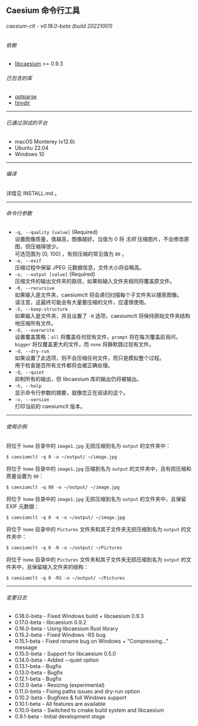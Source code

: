 ## Caesium 命令行工具
###### caesium-clt - v0.18.0-beta (build 20221001)

###### 依赖
* [libcaesium](https://github.com/Lymphatus/libcaesium) >= 0.9.3

###### 已包含的库
* [optparse](https://github.com/skeeto/optparse)
* [tinydir](https://github.com/cxong/tinydir)

----------

###### 已通过测试的平台
* macOS Monterey (v12.6)
* Ubuntu 22.04
* Windows 10

----------

###### 编译
详情见 INSTALL.md 。

----------

###### 命令行参数
- `-q, --quality [value]` {Required}  
  设置图像质量，值越高，图像越好。当值为 0 将 _无损_ 压缩图片，不会修改原图，但压缩得很少。  
  可选范围为 [0, 100] ，有损压缩的常见值为 `80` 。
- `-e, --exif`  
  压缩过程中保留 JPEG 元数据信息，文件大小将会略高。
- `-o, --output [value]` {Required}  
  压缩文件的输出文件夹的路径，如果和输入文件夹相同将覆盖原文件。
- `-R, --recursive`  
  如果输入是文件夹，caesiumclt 将会递归扫描每个子文件夹以搜索图像。  
  请注意，这最终可能会有大量要压缩的文件，应谨慎使用。
- `-S, --keep-structure`  
  如果输入是文件夹，并且设置了 `-R` 选项，caesiumclt 将保持原始文件夹结构地压缩所有文件。
- `-O, --overwrite`  
  设置覆盖策略：`all` 将覆盖任何现有文件，`prompt` 将在每次覆盖前询问，`bigger` 将仅覆盖更大的文件，而 `none` 将静默跳过现有文件。
- `-d, --dry-run`  
  如果设置了此选项，则不会压缩任何文件，而只是模拟整个过程。   
  用于检查是否所有文件都将会被正确处理。
- `-Q, --quiet`  
  抑制所有的输出，但 libcaesium 库的输出仍将被输出。
- `-h, --help`  
  显示命令行参数的摘要，就像您正在阅读的这个。
- `-v, --version`  
  打印当前的 caesiumclt 版本。


----------

###### 使用示例

将位于 `home` 目录中的 `image1.jpg` 无损压缩到名为 `output` 的文件夹中：
```
$ caesiumclt -q 0 -o ~/output/ ~/image.jpg
```

将位于 `home` 目录中的 `image1.jpg` 压缩到名为 `output` 的文件夹中，且有损压缩和质量设置为 `80`：
```
$ caesiumclt -q 80 -o ~/output/ ~/image.jpg
```

将位于 `home` 目录中的 `image1.jpg` 无损压缩到名为 `output` 的文件夹中，且保留 EXIF 元数据：
```
$ caesiumclt -q 0 -e -o ~/output/ ~/image.jpg
```

将位于 `home` 目录中的 `Pictures` 文件夹和其子文件夹无损压缩到名为 `output` 的文件夹中：
```
$ caesiumclt -q 0 -R -o ~/output/ ~/Pictures
```

将位于 `home` 目录中的 `Pictures` 文件夹和其子文件夹无损压缩到名为 `output` 的文件夹中，且保留输入文件夹的结构：
```
$ caesiumclt -q 0 -RS -o ~/output/ ~/Pictures
```

----------

###### 变更日志
* 0.18.0-beta - Fixed Windows build + libcaesium 0.9.3
* 0.17.0-beta - libcaesium 0.9.2
* 0.16.0-beta - Using libcaesium Rust library
* 0.15.2-beta - Fixed Windows -RS bug
* 0.15.1-beta - Fixed rename bug on Windows + "Compressing..." message
* 0.15.0-beta - Support for libcaesium 0.5.0
* 0.14.0-beta - Added --quiet option
* 0.13.1-beta - Bugfix
* 0.13.0-beta - Bugfix
* 0.12.1-beta - Bugfix
* 0.12.0-beta - Resizing (experimental)
* 0.11.0-beta - Fixing paths issues and dry-run option
* 0.10.2-beta - Bugfixes & full Windows support
* 0.10.1-beta - All features are available
* 0.10.0-beta - Switched to cmake build system and libcaesium
* 0.9.1-beta - Initial development stage
